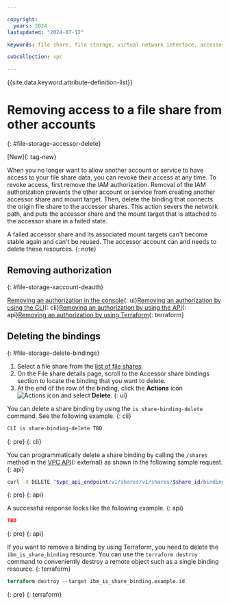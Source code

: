 ```yaml
---

copyright:
  years: 2024
lastupdated: "2024-07-12"

keywords: file share, file storage, virtual network interface, accessor share, de-auth

subcollection: vpc

---
```


{{site.data.keyword.attribute-definition-list}}

# Removing access to a file share from other accounts
{: #file-storage-accessor-delete}

[New]{: tag-new}

When you no longer want to allow another account or service to have access to your file share data, you can revoke their access at any time. To revoke access, first remove the IAM authorization. Removal of the IAM authorization prevents the other account or service from creating another accessor share and mount target. Then, delete the binding that connects the origin file share to the accessor shares. This action severs the network path, and puts the accessor share and the mount target that is attached to the accessor share in a failed state.

A failed accessor share and its associated mount targets can't become stable again and can't be reused. The accessor account can and needs to delete these resources.
{: note}

## Removing authorization
{: #file-storage-xaccount-deauth}

[Removing an authorization in the console](/docs/account?topic=account-serviceauth&interface=ui#remove-auth){: ui}[Removing an authorization by using the CLI](/docs/account?topic=account-serviceauth&interface=cli#remove-auth-cli){: cli}[Removing an authorization by using the API](/docs/account?topic=account-serviceauth&interface=api#remove-auth-api){: api}[Removing an authorization by using Terraform](/docs/account?topic=account-serviceauth&interface=terraform#remove-auth-tf){: terraform}

## Deleting the bindings
{: #file-storage-delete-bindings}

1. Select a file share from the [list of file shares](/docs/vpc?topic=vpc-file-storage-view#file-storage-view-shares-targets-ui).
1. On the File share details page, scroll to the Accessor share bindings section to locate the binding that you want to delete.
1. At the end of the row of the binding, click the **Actions** icon ![Actions icon](../icons/action-menu-icon.svg "Actions") and select **Delete**.
{: ui}

You can delete a share binding by using the `is share-binding-delete` command. See the following example.
{: cli}

```sh
CLI is share-binding-delete TBD
```
{: pre}
{: cli}

You can programmatically delete a share binding by calling the `/shares` method in the [VPC API](/apidocs/vpc/latest){: external} as shown in the following sample request.
{: api}

```sh
curl -X DELETE "$vpc_api_endpoint/v1/shares/v1/shares/$share_id/bindings/$binding_id?version=2024-06-21&generation=2"
```
{: pre}
{: api}

A successful response looks like the following example.
{: api}


```json
TBD
```
{: pre}
{: api}

If you want to remove a binding by using Terraform, you need to delete the `ibm_is_share_binding` resource. You can use the `terraform destroy` command to conveniently destroy a remote object such as a single binding resource.
{: terraform}

```terraform
terraform destroy --target ibm_is_share_binding.example.id
```
{: pre}
{: terraform}
